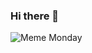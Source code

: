 ### Hi there 👋
<picture>
 <source media="(prefers-color-scheme: dark)" srcset="https://i.imgflip.com/7f39ne.jpg">
 <source media="(prefers-color-scheme: light)" srcset="https://i.imgflip.com/7f39ne.jpg">
 <img alt="Meme Monday" src="YOUR-DEFAULT-IMAGE">
</picture>

<!--
**sdooodly/sdooodly** is a ✨ _special_ ✨ repository because its `README.md` (this file) appears on your GitHub profile.

Here are some ideas to get you started:

- 🔭 I’m currently working on ...
- 🌱 I’m currently learning ...
- 👯 I’m looking to collaborate on ...
- 🤔 I’m looking for help with ...
- 💬 Ask me about ...
- 📫 How to reach me: ...
- 😄 Pronouns: ...
- ⚡ Fun fact: ...
-->
